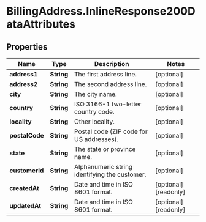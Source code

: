 # BillingAddress.InlineResponse200DataAttributes

## Properties

Name | Type | Description | Notes
------------ | ------------- | ------------- | -------------
**address1** | **String** | The first address line. | [optional] 
**address2** | **String** | The second address line. | [optional] 
**city** | **String** | The city name. | [optional] 
**country** | **String** | ISO 3166-1 two-letter country code. | [optional] 
**locality** | **String** | Other locality. | [optional] 
**postalCode** | **String** | Postal code (ZIP code for US addresses). | [optional] 
**state** | **String** | The state or province name. | [optional] 
**customerId** | **String** | Alphanumeric string identifying the customer. | [optional] 
**createdAt** | **String** | Date and time in ISO 8601 format. | [optional] [readonly] 
**updatedAt** | **String** | Date and time in ISO 8601 format. | [optional] [readonly] 


